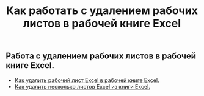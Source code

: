 ﻿---
title: Как работать с удалением рабочих листов в рабочей книге Excel
second_title: Aspose.Cells Cloud Documen
linktitle: Удалить
type: docs
url: /ru/worksheets/delete/
keywords: How to work with deleting worksheet on an Excel workbook
description: Aspose.Cells Cloud REST API поддерживает работу с удалением рабочих листов в рабочей книге Excel. SDK поддерживает различные языки разработки. Они включают Android, C#, Go, Java, NodeJS, Perl, PHP, Python, Ruby и Swift
weight: 20
kwords: Excel, Office Облако, REST API, Электронная таблица, PDF, CSV, Json, Markdown, Как работать с удалением рабочих листов в рабочей книге Excel
---
## Работа с удалением рабочих листов в рабочей книге Excel.

- [Как удалить рабочий лист Excel в рабочей книге Excel.](/cells/ru/worksheets/delete-worksheet/) 
- [Как удалить несколько листов Excel из книги Excel.](/cells/ru/worksheets/delete-multiple/) 


